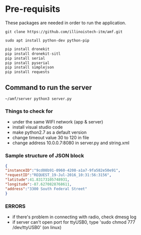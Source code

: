 # Pre-requisits 

These packages are needed in order to run the application.

```git clone https://github.com/illinoistech-itm/amf.git```

```sudo apt install python-dev python-pip```

```python
pip install dronekit
pip install dronekit-sitl
pip install serial
pip install pyserial
pip install simplejson
pip install requests
```

## Command to run the server

```~/amf/server python3 server.py```

### Things to check for

* under the same WIFI network (app & server)
* install visual studio code
* make python2.7 as a default version
* change timeout value 30 to 120 in file 
* change address 10.0.0.7:8080 in server.py and string.xml 

### Sample structure of JSON block

```json
{
"instanceID":"9cd08b91-0960-4208-a1a7-9fa582e50e91",
"requestID":"REQUEST_19-Jul-2016_10:31:56:3156",
"latitude":41.83173105748931,
"longitude":-87.6270828768611,
"address":"3300 South Federal Street"
}  
```

### ERRORS

* if there's problem in connecting with radio, check dmesg log
* if server can't open port for ttyUSB0, type 'sudo chmod 777 /dev/ttyUSB0' (on linux)
